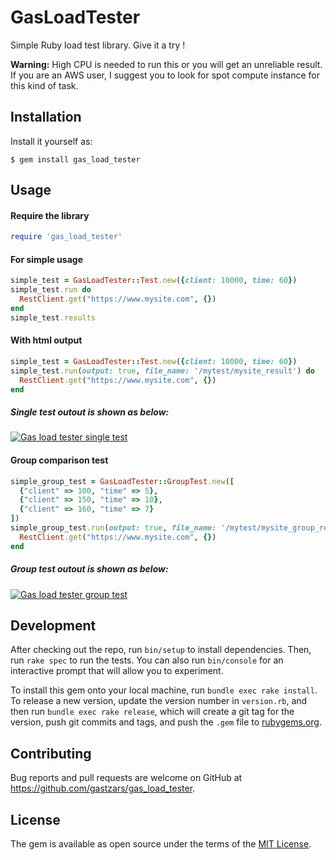 # GasLoadTester

Simple Ruby load test library. Give it a try !

**Warning:** High CPU is needed to run this or you will get an unreliable result. If you are an AWS user, I suggest you to look for spot compute instance for this kind of task.

## Installation

Install it yourself as:

    $ gem install gas_load_tester

## Usage

#### Require the library

```ruby
require 'gas_load_tester'
```

#### For simple usage

```ruby
simple_test = GasLoadTester::Test.new({client: 10000, time: 60})
simple_test.run do
  RestClient.get("https://www.mysite.com", {})
end
simple_test.results
```

#### With html output

```ruby
simple_test = GasLoadTester::Test.new({client: 10000, time: 60})
simple_test.run(output: true, file_name: '/mytest/mysite_result') do
  RestClient.get("https://www.mysite.com", {})
end
```

##### Single test outout is shown as below:

[![Gas load tester single test](http://i216.photobucket.com/albums/cc229/gastzar/solotest.png)](https://github.com/gastzars/gas_load_tester)


#### Group comparison test

```ruby
simple_group_test = GasLoadTester::GroupTest.new([
  {"client" => 100, "time" => 5},
  {"client" => 150, "time" => 10},
  {"client" => 160, "time" => 7}
])
simple_group_test.run(output: true, file_name: '/mytest/mysite_group_result.html') do
  RestClient.get("https://www.mysite.com", {})
end
```

##### Group test outout is shown as below:

[![Gas load tester group test](http://i216.photobucket.com/albums/cc229/gastzar/group_test.png)](https://github.com/gastzars/gas_load_tester)

## Development

After checking out the repo, run `bin/setup` to install dependencies. Then, run `rake spec` to run the tests. You can also run `bin/console` for an interactive prompt that will allow you to experiment.

To install this gem onto your local machine, run `bundle exec rake install`. To release a new version, update the version number in `version.rb`, and then run `bundle exec rake release`, which will create a git tag for the version, push git commits and tags, and push the `.gem` file to [rubygems.org](https://rubygems.org).

## Contributing

Bug reports and pull requests are welcome on GitHub at https://github.com/gastzars/gas_load_tester.


## License

The gem is available as open source under the terms of the [MIT License](http://opensource.org/licenses/MIT).

